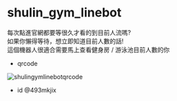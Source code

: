# shulin_gym_linebot
每次點進官網都要等很久才看的到目前人流嗎?  
如果你懶得等待，想立即知道目前人數的話!  
這個機器人很適合需要馬上查看健身房 / 游泳池目前人數的你  

* qrcode

![shulingymlinebotqrcode](https://user-images.githubusercontent.com/103400040/209166547-2b0d55a9-4e3b-48d7-9304-4cee79801960.png)
* id
@493mkjix
